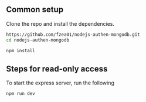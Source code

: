 ## Common setup

Clone the repo and install the dependencies.

```bash
https://github.com/fzea01/nodejs-authen-mongodb.git
cd nodejs-authen-mongodb
```

```bash
npm install
```

## Steps for read-only access

To start the express server, run the following

```bash
npm run dev
```
